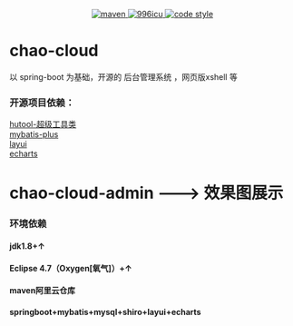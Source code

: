 <p align="center">
  <a href="https://search.maven.org/search?q=chaojunzi">
    <img alt="maven" src="https://img.shields.io/maven-central/v/com.github.chaojunzi/chao-cloud-parent.svg?style=flat-square">
  </a>

  <a href="https://github.com/996icu/996.ICU/blob/master/LICENSE">
    <img alt="996icu" src="https://img.shields.io/badge/license-NPL%20(The%20996%20Prohibited%20License)-blue.svg">
  </a>

  <a href="https://www.apache.org/licenses/LICENSE-2.0">
    <img alt="code style" src="https://img.shields.io/badge/license-Apache%202-4EB1BA.svg?style=flat-square">
  </a>
</p>

# chao-cloud
以 spring-boot 为基础，开源的  后台管理系统 ，网页版xshell 等
### 开源项目依赖：  
[hutool-超级工具类](https://github.com/looly/hutool)  
[mybatis-plus](https://github.com/baomidou/mybatis-plus)  
[layui](https://github.com/sentsin/layui/)  
[echarts](https://github.com/apache/incubator-echarts)  

# chao-cloud-admin  ---> 效果图展示
### 环境依赖
#### jdk1.8+↑ 
#### Eclipse 4.7（Oxygen[氧气]）+↑
#### maven阿里云仓库   
#### springboot+mybatis+mysql+shiro+layui+echarts